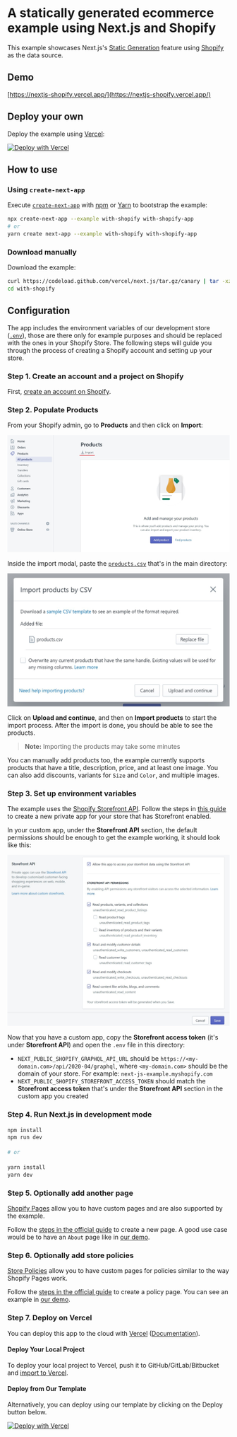 # A statically generated ecommerce example using Next.js and Shopify

This example showcases Next.js's [Static Generation](https://nextjs.org/docs/basic-features/pages) feature using [Shopify](https://www.shopify.com/) as the data source.

## Demo

[https://nextjs-shopify.vercel.app/](https://nextjs-shopify.vercel.app/)

## Deploy your own

Deploy the example using [Vercel](https://vercel.com?utm_source=github&utm_medium=readme&utm_campaign=next-example):

[![Deploy with Vercel](https://vercel.com/button)](https://vercel.com/import/git?c=1&s=https://github.com/vercel/next.js/tree/canary/examples/with-shopify)

## How to use

### Using `create-next-app`

Execute [`create-next-app`](https://github.com/vercel/next.js/tree/canary/packages/create-next-app) with [npm](https://docs.npmjs.com/cli/init) or [Yarn](https://yarnpkg.com/lang/en/docs/cli/create/) to bootstrap the example:

```bash
npx create-next-app --example with-shopify with-shopify-app
# or
yarn create next-app --example with-shopify with-shopify-app
```

### Download manually

Download the example:

```bash
curl https://codeload.github.com/vercel/next.js/tar.gz/canary | tar -xz --strip=2 next.js-canary/examples/with-shopify
cd with-shopify
```

## Configuration

The app includes the environment variables of our development store ([`.env`](./.env)), those are there only for example purposes and should be replaced with the ones in your Shopify Store. The following steps will guide you through the process of creating a Shopify account and setting up your store.

### Step 1. Create an account and a project on Shopify

First, [create an account on Shopify](https://www.shopify.com/signup).

### Step 2. Populate Products

From your Shopify admin, go to **Products** and then click on **Import**:

![List of products with import button](./docs/products.jpg)

Inside the import modal, paste the [`products.csv`](./products.csv) that's in the main directory:

![List of products with import button](./docs/import-modal.jpg)

Click on **Upload and continue**, and then on **Import products** to start the import process. After the import is done, you should be able to see the products.

> **Note:** Importing the products may take some minutes

You can manually add products too, the example currently supports products that have a title, description, price, and at least one image. You can also add discounts, variants for `Size` and `Color`, and multiple images.

### Step 3. Set up environment variables

The example uses the [Shopify Storefront API](https://shopify.dev/docs/storefront-api). Follow the steps in [this guide](https://shopify.dev/docs/storefront-api/getting-started#private-app) to create a new private app for your store that has Storefront enabled.

In your custom app, under the **Storefront API** section, the default permissions should be enough to get the example working, it should look like this:

![Storefront API permissions](./docs/storefront-app.jpg)

Now that you have a custom app, copy the **Storefront access token** (it's under **Storefront API**) and open the `.env` file in this directory:

- `NEXT_PUBLIC_SHOPIFY_GRAPHQL_API_URL` should be `https://<my-domain.com>/api/2020-04/graphql`, where `<my-domain.com>` should be the domain of your store. For example: `next-js-example.myshopify.com`
- `NEXT_PUBLIC_SHOPIFY_STOREFRONT_ACCESS_TOKEN` should match the **Storefront access token** that's under the **Storefront API** section in the custom app you created

### Step 4. Run Next.js in development mode

```bash
npm install
npm run dev

# or

yarn install
yarn dev
```

### Step 5. Optionally add another page

[Shopify Pages](https://help.shopify.com/en/manual/online-store/legacy/pages) allow you to have custom pages and are also supported by the example.

Follow the [steps in the official guide](https://help.shopify.com/en/manual/online-store/legacy/pages#add-a-new-webpage-to-your-online-store) to create a new page. A good use case would be to have an `About` page like in [our demo](https://nextjs-shopify.vercel.app/pages/about).

### Step 6. Optionally add store policies

[Store Policies](https://help.shopify.com/en/manual/checkout-settings/refund-privacy-tos) allow you to have custom pages for policies similar to the way Shopify Pages work.

Follow the [steps in the official guide](https://help.shopify.com/en/manual/checkout-settings/refund-privacy-tos#add-or-generate-store-policies) to create a policy page. You can see an example in [our demo](https://nextjs-shopify.vercel.app/legal/privacy-policy).

### Step 7. Deploy on Vercel

You can deploy this app to the cloud with [Vercel](https://vercel.com?utm_source=github&utm_medium=readme&utm_campaign=next-example) ([Documentation](https://nextjs.org/docs/deployment)).

#### Deploy Your Local Project

To deploy your local project to Vercel, push it to GitHub/GitLab/Bitbucket and [import to Vercel](https://vercel.com/import/git?utm_source=github&utm_medium=readme&utm_campaign=next-example).

#### Deploy from Our Template

Alternatively, you can deploy using our template by clicking on the Deploy button below.

[![Deploy with Vercel](https://vercel.com/button)](https://vercel.com/import/git?c=1&s=https://github.com/vercel/next.js/tree/canary/examples/with-shopify)
